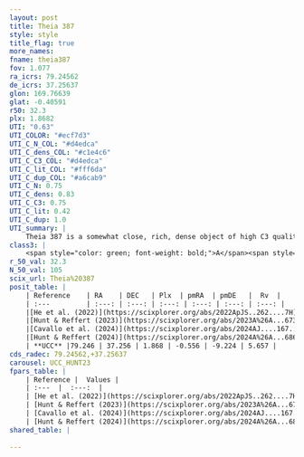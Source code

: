 ```yaml
---
layout: post
title: Theia 387
style: style
title_flag: true
more_names: 
fname: theia387
fov: 1.077
ra_icrs: 79.24562
de_icrs: 37.25637
glon: 169.76639
glat: -0.40591
r50: 32.3
plx: 1.8682
UTI: "0.63"
UTI_COLOR: "#ecf7d3"
UTI_C_N_COL: "#d4edca"
UTI_C_dens_COL: "#c1e4c6"
UTI_C_C3_COL: "#d4edca"
UTI_C_lit_COL: "#fff6da"
UTI_C_dup_COL: "#a6cab9"
UTI_C_N: 0.75
UTI_C_dens: 0.83
UTI_C_C3: 0.75
UTI_C_lit: 0.42
UTI_C_dup: 1.0
UTI_summary: |
    Theia 387 is a somewhat close, rich, dense object of high C3 quality. It was recently reported in the literature.
class3: |
    <span style="color: green; font-weight: bold;">A</span><span style="color: #FFC300; font-weight: bold;">B</span>
r_50_val: 32.3
N_50_val: 105
scix_url: Theia%20387
posit_table: |
    | Reference    | RA    | DEC   | Plx  | pmRA  | pmDE   |  Rv  |
    | :---         | :---: | :---: | :---: | :---: | :---: | :---: |
    |[He et al. (2022)](https://scixplorer.org/abs/2022ApJS..262....7H) | 79.149 | 37.343 | 1.871 | -0.55 | -9.243 | -- |
    |[Hunt & Reffert (2023)](https://scixplorer.org/abs/2023A%26A...673A.114H) | 79.153 | 37.199 | 1.848 | -0.474 | -9.146 | 5.615 |
    |[Cavallo et al. (2024)](https://scixplorer.org/abs/2024AJ....167...12C) | 79.251 | 37.278 | 1.853 | -- | -- | -- |
    |[Hunt & Reffert (2024)](https://scixplorer.org/abs/2024A%26A...686A..42H) | 79.153 | 37.199 | 1.848 | -0.474 | -9.146 | 5.615 |
    | **UCC** |79.246 | 37.256 | 1.868 | -0.556 | -9.224 | 5.657 | 
cds_radec: 79.24562,+37.25637
carousel: UCC_HUNT23
fpars_table: |
    | Reference |  Values |
    | :---  |  :---:  |
    | [He et al. (2022)](https://scixplorer.org/abs/2022ApJS..262....7H) | `A0=0.85, logAge=7.8` |
    | [Hunt & Reffert (2023)](https://scixplorer.org/abs/2023A%26A...673A.114H) | `AV50=0.494, diffAV50=0.882, MOD50=8.528, logAge50=8.042` |
    | [Cavallo et al. (2024)](https://scixplorer.org/abs/2024AJ....167...12C) | `AV50=0.87, dMod50=8.71, logAge50=7.77, [Fe/H]50=-0.08` |
    | [Hunt & Reffert (2024)](https://scixplorer.org/abs/2024A%26A...686A..42H) | `MassJ=109.066` |
shared_table: |
    
---
```

